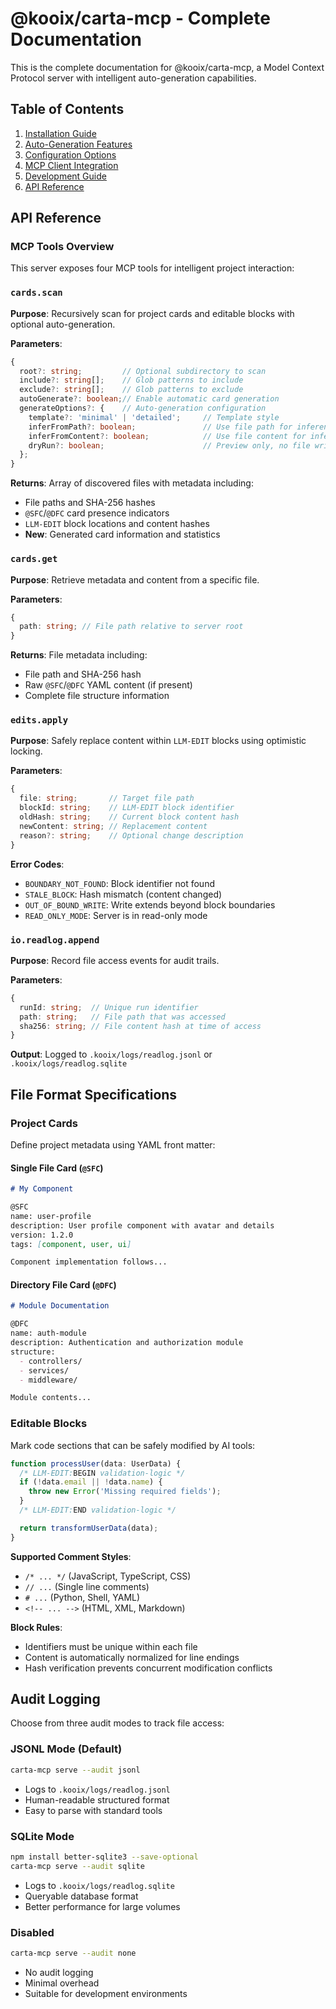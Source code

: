 # @kooix/carta-mcp - Complete Documentation

This is the complete documentation for @kooix/carta-mcp, a Model Context Protocol server with intelligent auto-generation capabilities.

## Table of Contents

1. [Installation Guide](installation.md)
2. [Auto-Generation Features](auto-generation.md)
3. [Configuration Options](configuration.md)
4. [MCP Client Integration](integration.md)
5. [Development Guide](development.md)
6. [API Reference](#api-reference)

## API Reference

### MCP Tools Overview

This server exposes four MCP tools for intelligent project interaction:

### `cards.scan`

**Purpose**: Recursively scan for project cards and editable blocks with optional auto-generation.

**Parameters**:
```typescript
{
  root?: string;         // Optional subdirectory to scan
  include?: string[];    // Glob patterns to include
  exclude?: string[];    // Glob patterns to exclude
  autoGenerate?: boolean;// Enable automatic card generation
  generateOptions?: {    // Auto-generation configuration
    template?: 'minimal' | 'detailed';     // Template style
    inferFromPath?: boolean;               // Use file path for inference
    inferFromContent?: boolean;            // Use file content for inference
    dryRun?: boolean;                      // Preview only, no file writes
  };
}
```

**Returns**: Array of discovered files with metadata including:
- File paths and SHA-256 hashes
- `@SFC`/`@DFC` card presence indicators
- `LLM-EDIT` block locations and content hashes
- **New**: Generated card information and statistics

### `cards.get`

**Purpose**: Retrieve metadata and content from a specific file.

**Parameters**:
```typescript
{
  path: string; // File path relative to server root
}
```

**Returns**: File metadata including:
- File path and SHA-256 hash
- Raw `@SFC`/`@DFC` YAML content (if present)
- Complete file structure information

### `edits.apply`

**Purpose**: Safely replace content within `LLM-EDIT` blocks using optimistic locking.

**Parameters**:
```typescript
{
  file: string;       // Target file path
  blockId: string;    // LLM-EDIT block identifier
  oldHash: string;    // Current block content hash
  newContent: string; // Replacement content
  reason?: string;    // Optional change description
}
```

**Error Codes**:
- `BOUNDARY_NOT_FOUND`: Block identifier not found
- `STALE_BLOCK`: Hash mismatch (content changed)
- `OUT_OF_BOUND_WRITE`: Write extends beyond block boundaries
- `READ_ONLY_MODE`: Server is in read-only mode

### `io.readlog.append`

**Purpose**: Record file access events for audit trails.

**Parameters**:
```typescript
{
  runId: string;  // Unique run identifier
  path: string;   // File path that was accessed
  sha256: string; // File content hash at time of access
}
```

**Output**: Logged to `.kooix/logs/readlog.jsonl` or `.kooix/logs/readlog.sqlite`

## File Format Specifications

### Project Cards

Define project metadata using YAML front matter:

#### Single File Card (`@SFC`)
```markdown
# My Component

@SFC
name: user-profile
description: User profile component with avatar and details
version: 1.2.0
tags: [component, user, ui]

Component implementation follows...
```

#### Directory File Card (`@DFC`)
```markdown
# Module Documentation

@DFC
name: auth-module
description: Authentication and authorization module
structure:
  - controllers/
  - services/
  - middleware/

Module contents...
```

### Editable Blocks

Mark code sections that can be safely modified by AI tools:

```typescript
function processUser(data: UserData) {
  /* LLM-EDIT:BEGIN validation-logic */
  if (!data.email || !data.name) {
    throw new Error('Missing required fields');
  }
  /* LLM-EDIT:END validation-logic */

  return transformUserData(data);
}
```

**Supported Comment Styles**:
- `/* ... */` (JavaScript, TypeScript, CSS)
- `// ...` (Single line comments)
- `# ...` (Python, Shell, YAML)
- `<!-- ... -->` (HTML, XML, Markdown)

**Block Rules**:
- Identifiers must be unique within each file
- Content is automatically normalized for line endings
- Hash verification prevents concurrent modification conflicts

## Audit Logging

Choose from three audit modes to track file access:

### JSONL Mode (Default)
```bash
carta-mcp serve --audit jsonl
```
- Logs to `.kooix/logs/readlog.jsonl`
- Human-readable structured format
- Easy to parse with standard tools

### SQLite Mode
```bash
npm install better-sqlite3 --save-optional
carta-mcp serve --audit sqlite
```
- Logs to `.kooix/logs/readlog.sqlite`
- Queryable database format
- Better performance for large volumes

### Disabled
```bash
carta-mcp serve --audit none
```
- No audit logging
- Minimal overhead
- Suitable for development environments